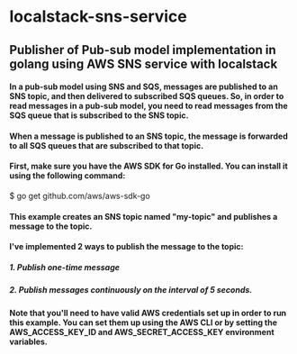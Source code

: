 # localstack-sns-service
## Publisher of Pub-sub model implementation in golang using AWS SNS service with localstack

#### In a pub-sub model using SNS and SQS, messages are published to an SNS topic, and then delivered to subscribed SQS queues. So, in order to read messages in a pub-sub model, you need to read messages from the SQS queue that is subscribed to the SNS topic.

#### When a message is published to an SNS topic, the message is forwarded to all SQS queues that are subscribed to that topic. 

#### First, make sure you have the AWS SDK for Go installed. You can install it using the following command:
$ go get github.com/aws/aws-sdk-go

#### This example creates an SNS topic named "my-topic" and publishes a message to the topic.

#### I've implemented 2 ways to publish the message to the topic:
##### 1. Publish one-time message
##### 2. Publish messages continuously on the interval of 5 seconds.

#### Note that you'll need to have valid AWS credentials set up in order to run this example. You can set them up using the AWS CLI or by setting the AWS_ACCESS_KEY_ID and AWS_SECRET_ACCESS_KEY environment variables.





